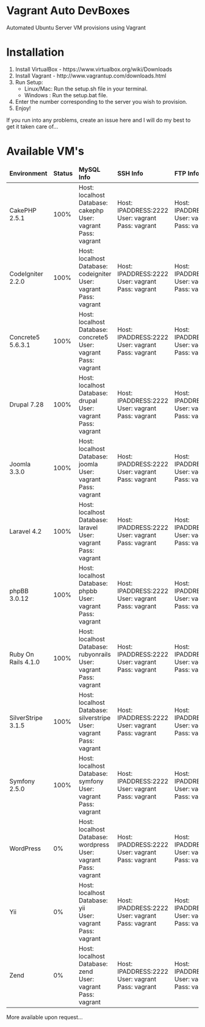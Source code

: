 Vagrant Auto DevBoxes
===============

Automated Ubuntu Server VM provisions using Vagrant

<h1>Installation</h1>
<ol>
    <li>Install VirtualBox - https://www.virtualbox.org/wiki/Downloads</li>
    <li>Install Vagrant - http://www.vagrantup.com/downloads.html</li>
    <li>Run Setup:
        <ul>
            <li>Linux/Mac: Run the setup.sh file in your terminal.</li>
            <li>Windows  : Run the setup.bat file.</li>
        </ul>
    </li>
    <li>Enter the number corresponding to the server you wish to provision.</li>
    <li>Enjoy!</li>
</ol>

<p>If you run into any problems, create an issue here and I will do my best to get it taken care of...</p>

<h1>Available VM's</h1>

<table>
    <thead>
        <td><b>Environment</b></td>
        <td><b>Status</b></td>
        <td><b>MySQL Info</b></td>
        <td><b>SSH Info</b></td>
        <td><b>FTP Info</b></td>
    </thead>
    <tr>
        <td>CakePHP 2.5.1</td>
        <td>100%</td>
        <td>Host: localhost <br />Database: cakephp <br />User: vagrant <br />Pass: vagrant</td>
        <td>Host: IPADDRESS:2222 <br />User: vagrant <br />Pass: vagrant</td>
        <td>Host: IPADDRESS:21 <br />User: vagrant <br />Pass: vagrant</td>
    </tr>
    <tr>
        <td>CodeIgniter 2.2.0</td>
        <td>100%</td>
        <td>Host: localhost <br />Database: codeigniter <br />User: vagrant <br />Pass: vagrant</td>
        <td>Host: IPADDRESS:2222 <br />User: vagrant <br />Pass: vagrant</td>
        <td>Host: IPADDRESS:21 <br />User: vagrant <br />Pass: vagrant</td>
    </tr>
    <tr>
        <td>Concrete5 5.6.3.1</td>
        <td>100%</td>
        <td>Host: localhost <br />Database: concrete5 <br />User: vagrant <br />Pass: vagrant</td>
        <td>Host: IPADDRESS:2222 <br />User: vagrant <br />Pass: vagrant</td>
        <td>Host: IPADDRESS:21 <br />User: vagrant <br />Pass: vagrant</td>
    </tr>
    <tr>
        <td>Drupal 7.28</td>
        <td>100%</td>
        <td>Host: localhost <br />Database: drupal <br />User: vagrant <br />Pass: vagrant</td>
        <td>Host: IPADDRESS:2222 <br />User: vagrant <br />Pass: vagrant</td>
        <td>Host: IPADDRESS:21 <br />User: vagrant <br />Pass: vagrant</td>
    </tr>
    <tr>
        <td>Joomla 3.3.0</td>
        <td>100%</td>
        <td>Host: localhost <br />Database: joomla <br />User: vagrant <br />Pass: vagrant</td>
        <td>Host: IPADDRESS:2222 <br />User: vagrant <br />Pass: vagrant</td>
        <td>Host: IPADDRESS:21 <br />User: vagrant <br />Pass: vagrant</td>
    </tr>
    <tr>
        <td>Laravel 4.2</td>
        <td>100%</td>
        <td>Host: localhost <br />Database: laravel <br />User: vagrant <br />Pass: vagrant</td>
        <td>Host: IPADDRESS:2222 <br />User: vagrant <br />Pass: vagrant</td>
        <td>Host: IPADDRESS:21 <br />User: vagrant <br />Pass: vagrant</td>
    </tr>
    <tr>
        <td>phpBB 3.0.12</td>
        <td>100%</td>
        <td>Host: localhost <br />Database: phpbb <br />User: vagrant <br />Pass: vagrant</td>
        <td>Host: IPADDRESS:2222 <br />User: vagrant <br />Pass: vagrant</td>
        <td>Host: IPADDRESS:21 <br />User: vagrant <br />Pass: vagrant</td>
    </tr>
    <tr>
        <td>Ruby On Rails 4.1.0</td>
        <td>100%</td>
        <td>Host: localhost <br />Database: rubyonrails <br />User: vagrant <br />Pass: vagrant</td>
        <td>Host: IPADDRESS:2222 <br />User: vagrant <br />Pass: vagrant</td>
        <td>Host: IPADDRESS:21 <br />User: vagrant <br />Pass: vagrant</td>
    </tr>
    <tr>
        <td>SilverStripe 3.1.5</td>
        <td>100%</td>
        <td>Host: localhost <br />Database: silverstripe <br />User: vagrant <br />Pass: vagrant</td>
        <td>Host: IPADDRESS:2222 <br />User: vagrant <br />Pass: vagrant</td>
        <td>Host: IPADDRESS:21 <br />User: vagrant <br />Pass: vagrant</td>
    </tr>
    <tr>
        <td>Symfony 2.5.0</td>
        <td>100%</td>
        <td>Host: localhost <br />Database: symfony <br />User: vagrant <br />Pass: vagrant</td>
        <td>Host: IPADDRESS:2222 <br />User: vagrant <br />Pass: vagrant</td>
        <td>Host: IPADDRESS:21 <br />User: vagrant <br />Pass: vagrant</td>
    </tr>
    <tr>
        <td>WordPress</td>
        <td>0%</td>
        <td>Host: localhost <br />Database: wordpress <br />User: vagrant <br />Pass: vagrant</td>
        <td>Host: IPADDRESS:2222 <br />User: vagrant <br />Pass: vagrant</td>
        <td>Host: IPADDRESS:21 <br />User: vagrant <br />Pass: vagrant</td>
    </tr>
    <tr>
        <td>Yii</td>
        <td>0%</td>
        <td>Host: localhost <br />Database: yii <br />User: vagrant <br />Pass: vagrant</td>
        <td>Host: IPADDRESS:2222 <br />User: vagrant <br />Pass: vagrant</td>
        <td>Host: IPADDRESS:21 <br />User: vagrant <br />Pass: vagrant</td>
    </tr>
    <tr>
        <td>Zend</td>
        <td>0%</td>
        <td>Host: localhost <br />Database: zend <br />User: vagrant <br />Pass: vagrant</td>
        <td>Host: IPADDRESS:2222 <br />User: vagrant <br />Pass: vagrant</td>
        <td>Host: IPADDRESS:21 <br />User: vagrant <br />Pass: vagrant</td>
    </tr>
</table>

<p>More available upon request...</p>
